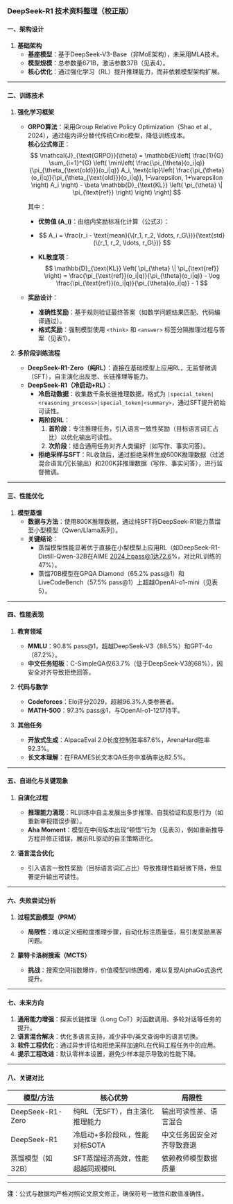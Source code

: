 ### DeepSeek-R1 技术资料整理（校正版）

#### **一、架构设计**

1. **基础架构**  
   - **基座模型**：基于DeepSeek-V3-Base（非MoE架构），未采用MLA技术。  
   - **模型规模**：总参数量671B，激活参数37B（见表4）。  
   - **核心优化**：通过强化学习（RL）提升推理能力，而非依赖模型架构扩展。

---

#### **二、训练技术**
1. **强化学习框架**  
   - **GRPO算法**：采用Group Relative Policy Optimization（Shao et al., 2024），通过组内评分替代传统Critic模型，降低训练成本。  
     **核心公式修正**：  
     $$
     \mathcal{J}_{\text{GRPO}}(\theta) = \mathbb{E}\left[ \frac{1}{G} \sum_{i=1}^{G} \left( \min\left( \frac{\pi_{\theta}(o_i|q)}{\pi_{\theta_{\text{old}}}(o_i|q)} A_i, \text{clip}\left( \frac{\pi_{\theta}(o_i|q)}{\pi_{\theta_{\text{old}}}(o_i|q)}, 1-\varepsilon, 1+\varepsilon \right) A_i \right) - \beta \mathbb{D}_{\text{KL}} \left( \pi_{\theta} \| \pi_{\text{ref}} \right) \right) \right]
     $$
     
     
     
     其中：  
     
     - **优势值 \(A_i\)**：由组内奖励标准化计算（公式3）：  
       
     - $$
       A_i = \frac{r_i - \text{mean}(\{r_1, r_2, \ldots, r_G\})}{\text{std}(\{r_1, r_2, \ldots, r_G\})}
       $$
       
       
       
     - **KL散度项**：  
       $$
       \mathbb{D}_{\text{KL}} \left( \pi_{\theta} \| \pi_{\text{ref}} \right) = \frac{\pi_{\text{ref}}(o_i|q)}{\pi_{\theta}(o_i|q)} - \log \frac{\pi_{\text{ref}}(o_i|q)}{\pi_{\theta}(o_i|q)} - 1
       $$
       
     
   - **奖励设计**：  
     - **准确性奖励**：基于规则验证最终答案（如数学问题结果匹配、代码编译通过）。  
     - **格式奖励**：强制模型使用 `<think>` 和 `<answer>` 标签分隔推理过程与答案（见表1）。
   
2. **多阶段训练流程**  
   - **DeepSeek-R1-Zero（纯RL）**：直接在基础模型上应用RL，无监督微调（SFT），自主演化出反思、长链推理等能力。  
   - **DeepSeek-R1（冷启动+RL）**：  
     - **冷启动数据**：收集数千条长链推理数据，格式为 `|special_token|<reasoning_process>|special_token|<summary>`，通过SFT提升初始可读性。  
     - **两阶段RL**：  
       1. **首阶段**：专注推理任务，引入语言一致性奖励（目标语言词汇占比）以优化输出可读性。  
       2. **次阶段**：结合通用任务对齐人类偏好（如写作、事实问答）。  
     - **拒绝采样与SFT**：RL收敛后，通过拒绝采样生成600K推理数据（过滤混合语言/冗长输出）和200K非推理数据（写作、事实问答），进行监督微调。

---

#### **三、性能优化**
1. **模型蒸馏**  
   - **数据与方法**：使用800K推理数据，通过纯SFT将DeepSeek-R1能力蒸馏至小型模型（Qwen/Llama系列）。  
   - **关键结论**：  
     - 蒸馏模型性能显著优于直接在小型模型上应用RL（如DeepSeek-R1-Distill-Qwen-32B在AIME 2024上pass@1达72.6%，对比RL训练的47%）。  
     - 蒸馏70B模型在GPQA Diamond（65.2% pass@1）和LiveCodeBench（57.5% pass@1）上超越OpenAI-o1-mini（见表5）。

---

#### **四、性能表现**
1. **教育领域**  
   - **MMLU**：90.8% pass@1，超越DeepSeek-V3（88.5%）和GPT-4o（87.2%）。  
   - **中文任务短板**：C-SimpleQA仅63.7%（低于DeepSeek-V3的68%），因安全对齐导致拒绝回答。  

2. **代码与数学**  
   - **Codeforces**：Elo评分2029，超越96.3%人类参赛者。  
   - **MATH-500**：97.3% pass@1，与OpenAI-o1-1217持平。  

3. **其他任务**  
   - **开放式生成**：AlpacaEval 2.0长度控制胜率87.6%，ArenaHard胜率92.3%。  
   - **长文本理解**：在FRAMES长文本QA任务中准确率达82.5%。

---

#### **五、自进化与关键现象**
1. **自演化过程**  
   - **推理能力涌现**：RL训练中自主发展出多步推理、自我验证和反思行为（如重新审视错误步骤）。  
   - **Aha Moment**：模型在中间版本出现“顿悟”行为（见表3），例如重新推导方程并修正错误，展示RL驱动的自主策略进化。  

2. **语言混合优化**  
   - 引入语言一致性奖励（目标语言词汇占比）导致推理性能轻微下降，但显著提升输出可读性。

---

#### **六、失败尝试分析**
1. **过程奖励模型（PRM）**  
   - **局限性**：难以定义细粒度推理步骤，自动化标注质量低，易引发奖励黑客问题。  

2. **蒙特卡洛树搜索（MCTS）**  
   - **挑战**：搜索空间指数爆炸，价值模型训练困难，难以复现AlphaGo式迭代提升。

---

#### **七、未来方向**
1. **通用能力增强**：探索长链推理（Long CoT）对函数调用、多轮对话等任务的提升。  
2. **语言混合解决**：优化多语言支持，减少非中/英文查询中的语言切换。  
3. **软件工程优化**：通过异步评估和拒绝采样加速RL在代码工程任务中的应用。  
4. **提示工程改进**：默认零样本设置，避免少样本提示导致的性能下降。

---

#### **八、关键对比**
| **模型/方法**     | **核心优势**                      | **局限性**                 |
| ----------------- | --------------------------------- | -------------------------- |
| DeepSeek-R1-Zero  | 纯RL（无SFT），自主演化推理能力   | 输出可读性差、语言混合     |
| DeepSeek-R1       | 冷启动+多阶段RL，性能对标SOTA     | 中文任务因安全对齐导致衰退 |
| 蒸馏模型（如32B） | SFT蒸馏经济高效，性能超越同规模RL | 依赖教师模型数据质量       |

---

**注**：公式与数据均严格对照论文原文修正，确保符号一致性和数值准确性。

